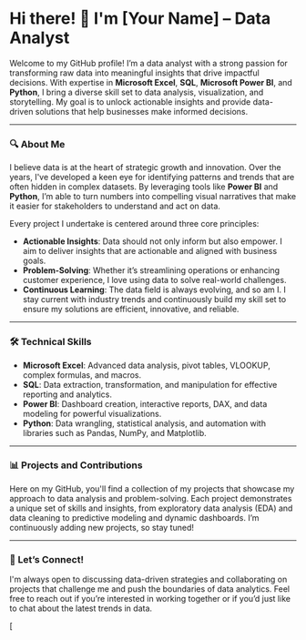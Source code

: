 # Hi there! 👋 I'm [Your Name] – Data Analyst

Welcome to my GitHub profile! I’m a data analyst with a strong passion for transforming raw data into meaningful insights that drive impactful decisions. With expertise in **Microsoft Excel**, **SQL**, **Microsoft Power BI**, and **Python**, I bring a diverse skill set to data analysis, visualization, and storytelling. My goal is to unlock actionable insights and provide data-driven solutions that help businesses make informed decisions.

---

### 🔍 About Me

I believe data is at the heart of strategic growth and innovation. Over the years, I've developed a keen eye for identifying patterns and trends that are often hidden in complex datasets. By leveraging tools like **Power BI** and **Python**, I’m able to turn numbers into compelling visual narratives that make it easier for stakeholders to understand and act on data.

Every project I undertake is centered around three core principles:
- **Actionable Insights**: Data should not only inform but also empower. I aim to deliver insights that are actionable and aligned with business goals.
- **Problem-Solving**: Whether it’s streamlining operations or enhancing customer experience, I love using data to solve real-world challenges.
- **Continuous Learning**: The data field is always evolving, and so am I. I stay current with industry trends and continuously build my skill set to ensure my solutions are efficient, innovative, and reliable.

---

### 🛠️ Technical Skills

- **Microsoft Excel**: Advanced data analysis, pivot tables, VLOOKUP, complex formulas, and macros.
- **SQL**: Data extraction, transformation, and manipulation for effective reporting and analytics.
- **Power BI**: Dashboard creation, interactive reports, DAX, and data modeling for powerful visualizations.
- **Python**: Data wrangling, statistical analysis, and automation with libraries such as Pandas, NumPy, and Matplotlib.

---

### 📊 Projects and Contributions

Here on my GitHub, you'll find a collection of my projects that showcase my approach to data analysis and problem-solving. Each project demonstrates a unique set of skills and insights, from exploratory data analysis (EDA) and data cleaning to predictive modeling and dynamic dashboards. I’m continuously adding new projects, so stay tuned!

---

### 🤝 Let’s Connect!

I'm always open to discussing data-driven strategies and collaborating on projects that challenge me and push the boundaries of data analytics. Feel free to reach out if you’re interested in working together or if you’d just like to chat about the latest trends in data.

[
